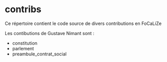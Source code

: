 contribs
==

<p>Ce répertoire contient le code source de divers contributions en FoCaLiZe</p>

Les contibutions de Gustave Nimant sont :

* constitution
* parlement
* preambule_contrat_social